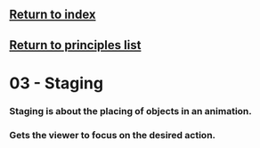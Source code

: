 ## <a href="../index">Return to index</a>

## <a href="p01">Return to principles list</a>


# 03 - Staging

### Staging is about the placing of objects in an animation.
### Gets the viewer to focus on the desired action.

